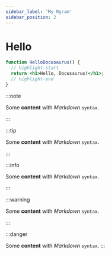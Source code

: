 ```yaml
---
sidebar_label: 'My Ngram'
sidebar_position: 2
---
```


# Hello

```jsx title="src/components/HelloDocusaurus.js"
function HelloDocusaurus() {
  // highlight-start
  return <h1>Hello, Docusaurus!</h1>;
  // highlight-end
}
```

:::note

Some **content** with _Markdown_ `syntax`.

:::

:::tip

Some **content** with _Markdown_ `syntax`.

:::

:::info

Some **content** with _Markdown_ `syntax`.

:::

:::warning

Some **content** with _Markdown_ `syntax`.

:::

:::danger

Some **content** with _Markdown_ `syntax`.
:::
